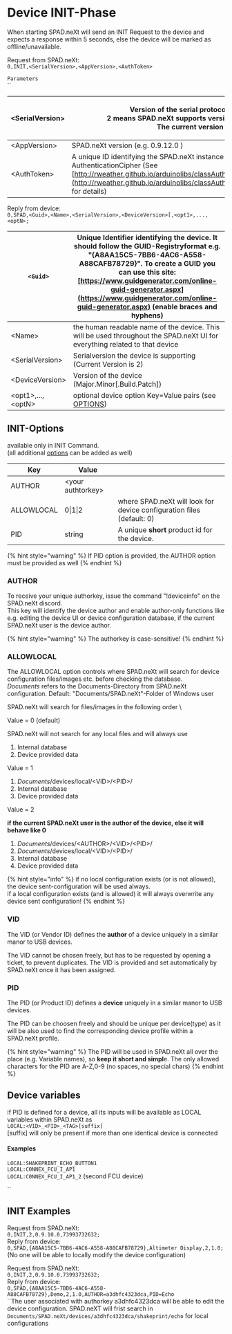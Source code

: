 # Device INIT-Phase

When starting SPAD.neXt will send an INIT Request to the device and expects a response within 5 seconds, else the device will be marked as offline/unavailable.

Request from SPAD.neXt:\
`0,INIT,<SerialVersion>,<AppVersion>,<AuthToken>`

`Parameters`\
``

| \<SerialVersion> | <p>Version of the serial protocol supported <br>2 means SPAD.neXt  supports version 1 and version 2<br>The current version is 2</p>                                                                                                                                    |
| ---------------- | ---------------------------------------------------------------------------------------------------------------------------------------------------------------------------------------------------------------------------------------------------------------------- |
| \<AppVersion>    | SPAD.neXt version (e.g. 0.9.12.0 )                                                                                                                                                                                                                                     |
| \<AuthToken>     | A unique ID identifying the SPAD.neXt instance used as authentication tag in AuthenticationCipher (See [http://rweather.github.io/arduinolibs/classAuthenticatedCipher.html](http://rweather.github.io/arduinolibs/classAuthenticatedCipher.html#details) for details) |

Reply from device:\
`0,SPAD,<Guid>,<Name>,<SerialVersion>,<DeviceVersion>[,<opt1>,...,<optN>;`

| `<Guid>`            |  Unique Identifier identifying the device. It should follow the GUID-Registryformat e.g. "{A8AA15C5-7BB6-4AC6-A558-A88CAFB78729}". To create a GUID you can use this site: [https://www.guidgenerator.com/online-guid-generator.aspx](https://www.guidgenerator.com/online-guid-generator.aspx) (enable braces and hyphens) |
| ------------------- | --------------------------------------------------------------------------------------------------------------------------------------------------------------------------------------------------------------------------------------------------------------------------------------------------------------------------- |
| \<Name>             | the human readable name of the device. This will be used throughout the SPAD.neXt UI for everything related to that device                                                                                                                                                                                                  |
| \<SerialVersion>    | Serialversion the device is supporting (Current Version is 2)                                                                                                                                                                                                                                                               |
| \<DeviceVersion>    | Version of the device (Major.Minor\[.Build.Patch])                                                                                                                                                                                                                                                                          |
| \<opt1>,...,\<optN> | optional device option Key=Value pairs (see [OPTIONS](device-config-phase/device-options.md))                                                                                                                                                                                                                               |

## INIT-Options&#x20;

available only in INIT Command. \
(all additional [options](device-config-phase/device-options.md) can be added as well)

| Key        | Value              |                                                                       |
| ---------- | ------------------ | --------------------------------------------------------------------- |
| AUTHOR     | \<your authtorkey> |                                                                       |
| ALLOWLOCAL | 0\|1\|2            | where SPAD.neXt will look for device configuration files (default: 0) |
| PID        | string             | A unique **short** product id for the device.                         |

{% hint style="warning" %}
If PID option is provided, the AUTHOR option must be provided as well
{% endhint %}

### AUTHOR

To receive your unique authorkey, issue the command "!deviceinfo" on the SPAD.neXt discord.\
This key will identify the device author and enable author-only functions like e.g. editing the device UI or device configuration database, if the current SPAD.neXt user is the device author.

{% hint style="warning" %}
The authorkey is case-sensitive!
{% endhint %}

### ALLOWLOCAL

The ALLOWLOCAL option controls where SPAD.neXt will search for device configuration files/images etc. before checking the database.\
_Documents_ refers to the Documents-Directory from SPAD.neXt configuration. Default: "Documents/SPAD.neXt"-Folder of Windows user

SPAD.neXt will search for files/images in the following order \


Value = 0 (default)

&#x20;SPAD.neXt will not search for any local files and will always use&#x20;

1. Internal database
2. Device provided data

Value = 1

1. _Documents_/devices/local/\<VID>/\<PID>/
2. Internal database
3. Device provided data

Value = 2

**if the current SPAD.neXt user is the author of the device, else it will behave like 0**

1. _Documents_/devices/\<AUTHOR>/\<VID>/\<PID>/
2. _Documents_/devices/local/\<VID>/\<PID>/
3. Internal database
4. Device provided data



{% hint style="info" %}
if no local configuration exists (or is not allowed), the device sent-configuration will be used always.\
if a local configuration exists (and is allowed) it will always overwrite any device sent configuration!
{% endhint %}

### VID

The VID (or Vendor ID) defines the **author** of a device uniquely in a similar manor to USB devices.

The VID cannot be chosen freely, but has to be requested by opening a ticket, to prevent duplicates. The VID is provided and set automatically by SPAD.neXt once it has been assigned.

### PID

The PID (or Product ID) defines a **device** uniquely in a similar manor to USB devices.

The PID can be choosen freely and should be unique per device(type) as it will be also used to find the corresponding device profile within a SPAD.neXt profile.

{% hint style="warning" %}
The PID will be used in SPAD.neXt all over the place (e.g. Variable names), so **keep it short and simpl**e. The only allowed characters for the PID are A-Z,0-9 (no spaces, no special chars)
{% endhint %}

## **Device variables**

if PID is defined for a device, all its inputs will be available as LOCAL variables within SPAD.neXt as\
`LOCAL:<VID>_<PID>_<TAG>[suffix]`\
\[suffix] will only be present if more than one identical device is connected

#### Examples

`LOCAL:SHAKEPRINT_ECHO_BUTTON1`\
`LOCAL:C0NNEX_FCU_I_AP1`\
`LOCAL:C0NNEX_FCU_I_AP1_2` (second FCU device)

``

## **INIT Examples**

Request from SPAD.neXt: \
`0,INIT,2,0.9.10.0,73993732632;`\
Reply from device: \
`0,SPAD,{A8AA15C5-7BB6-4AC6-A558-A88CAFB78729},Altimeter Display,2,1.0;`\
(No one will be able to locally modify the device configuration)

Request from SPAD.neXt: \
`0,INIT,2,0.9.10.0,73993732632;`\
Reply from device:\
`0,SPAD,{A8AA15C5-7BB6-4AC6-A558-A88CAFB78729},Demo,2,1.0,AUTHOR=a3dhfc4323dca,PID=Echo`\
``The user associated with authorkey a3dhfc4323dca will be able to edit the device configuration. SPAD.neXT will frist search in `Documents/SPAD.neXt/devices/a3dhfc4323dca/shakeprint/echo` for local configurations

